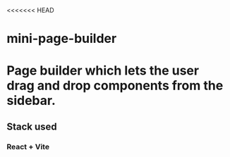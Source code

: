 <<<<<<< HEAD
# mini-page-builder
Page builder which lets the user drag and drop components from the sidebar.
=======
## Stack used
### React + Vite

